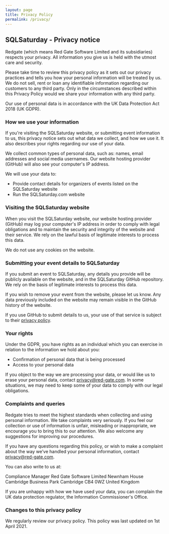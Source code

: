 ```yaml
---
layout: page
title: Privacy Policy
permalink: /privacy/
---
```

## SQLSaturday - Privacy notice

Redgate (which means Red Gate Software Limited and its subsidiaries) respects your privacy. All information you give us is held with the utmost care and security.

Please take time to review this privacy policy as it sets out our privacy practices and tells you how your personal information will be treated by us. We do not sell, rent or loan any identifiable information regarding our customers to any third party. Only in the circumstances described within this Privacy Policy would we share your information with any third party.

Our use of personal data is in accordance with the UK Data Protection Act 2018 (UK GDPR).

### How we use your information

If you're visiting the SQLSaturday website, or submitting event information to us, this privacy notice sets out what data we collect, and how we use it. It also describes your rights regarding our use of your data.

We collect common types of personal data, such as: names, email addresses and social media usernames. Our website hosting provider (GitHub) will also see your computer's IP address.

We will use your data to:

- Provide contact details for organizers of events listed on the SQLSaturday website
- Run the SQLSaturday.com website

### Visiting the SQLSaturday website

When you visit the SQLSaturday website, our website hosting provider (GitHub) may log your computer's IP address in order to comply with legal obligations and to maintain the security and integrity of the website and their service. We rely on the lawful basis of legitimate interests to process this data.

We do not use any cookies on the website.

### Submitting your event details to SQLSaturday

If you submit an event to SQLSaturday, any details you provide will be publicly available on the website, and in the SQLSaturday GitHub repository. We rely on the basis of legitimate interests to process this data.

If you wish to remove your event from the website, please let us know. Any data previously included on the website may remain visible in the GitHub history of the website.

If you use GitHub to submit details to us, your use of that service is subject to their [privacy policy](https://docs.github.com/en/github/site-policy/github-privacy-statement).

### Your rights

Under the GDPR, you have rights as an individual which you can exercise in relation to the information we hold about you:

- Confirmation of personal data that is being processed
- Access to your personal data

If you object to the way we are processing your data, or would like us to erase your personal data, contact privacy@red-gate.com. In some situations, we may need to keep some of your data to comply with our legal obligations.

### Complaints and queries

Redgate tries to meet the highest standards when collecting and using personal information. We take complaints very seriously. If you feel our collection or use of information is unfair, misleading or inappropriate, we encourage you to bring this to our attention. We also welcome any suggestions for improving our procedures.

If you have any questions regarding this policy, or wish to make a complaint about the way we’ve handled your personal information, contact privacy@red-gate.com.

You can also write to us at:

Compliance Manager
Red Gate Software Limited
Newnham House
Cambridge Business Park
Cambridge
CB4 0WZ
United Kingdom

If you are unhappy with how we have used your data, you can complain the UK data protection regulator, the Information Commissioner's Office.

### Changes to this privacy policy

We regularly review our privacy policy. This policy was last updated on 1st April 2021.
